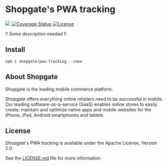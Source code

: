 # Shopgate's PWA tracking
![](https://travis-ci.org/shopgate/pwa-tracking.svg?branch=master)
[![Coverage Status](https://coveralls.io/repos/github/shopgate/pwa-tracking/badge.svg?branch=master)](https://coveralls.io/github/shopgate/pwa-tracking?branch=master)
[![License](https://img.shields.io/badge/License-Apache%202.0-blue.svg)](https://opensource.org/licenses/Apache-2.0)

!! _Some description needed_ !!

## Install

```
npm i shopgate/pwa-tracking --save
```

## About Shopgate

Shopgate is the leading mobile commerce platform.

Shopgate offers everything online retailers need to be successful in mobile. Our leading software-as-a-service (SaaS) enables online stores to easily create, maintain and optimize native apps and mobile websites for the iPhone, iPad, Android smartphones and tablets.

## License

Shopgate's PWA tracking is available under the Apache License, Version 2.0.

See the [LICENSE.md](./LICENSE.md) file for more information.
